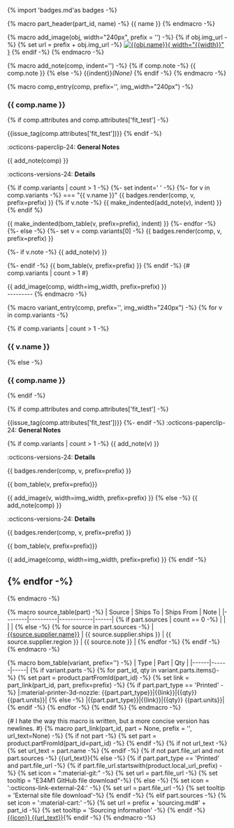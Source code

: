 {% import 'badges.md'as badges -%}

{% macro part_header(part_id, name) -%}
<a name="{{part_id}}"></a> {{ name }}
{% endmacro -%}

{% macro add_image(obj, width="240px", prefix = '') -%}
{% if obj.img_url -%}
    {% set url = prefix + obj.img_url -%}
[![{{obj.name}}]({{url}}){ width="{{width}}" }]({{url}})
{% endif -%}
{% endmacro -%}

{% macro add_note(comp, indent='') -%}
{% if comp.note -%}
{{ comp.note }}
{% else -%}
{{indent}}*(None)*
{% endif -%}
{% endmacro -%}

{% macro comp_entry(comp, prefix='', img_width="240px") -%}
### {{ comp.name }}

<div markdown class="grid">
<div markdown>
{% if comp.attributes and comp.attributes['fit_test'] -%}

{{issue_tag(comp.attributes['fit_test'])}}
{% endif -%}

:octicons-paperclip-24: **General Notes**

{{ add_note(comp) }}

:octicons-versions-24: **Details**

{% if comp.variants | count > 1 -%}
{%- set indent='    ' -%}
{%- for v in comp.variants -%}
=== "{{ v.name }}"
    {{ badges.render(comp, v, prefix=prefix) }}
{% if v.note -%}
{{ make_indented(add_note(v), indent) }}
{% endif %}

{{ make_indented(bom_table(v, prefix=prefix), indent) }}
{%- endfor -%}
{%- else -%}
{%- set v = comp.variants[0] -%}
{{ badges.render(comp, v, prefix=prefix) }}

{%- if v.note -%}
{{ add_note(v) }}

{%- endif -%}
{{ bom_table(v, prefix=prefix) }}
{% endif -%} {# comp.variants | count > 1 #}
</div>
<div markdown>
{{ add_image(comp, width=img_width, prefix=prefix) }}
</div>
</div>
---------
{% endmacro -%}

{% macro variant_entry(comp, prefix='', img_width="240px") -%}
{% for v in comp.variants -%}

{% if comp.variants | count > 1 -%}
### {{ v.name }}
{% else -%}
### {{ comp.name }}
{% endif -%}

<div markdown class="grid">
<div markdown>
{% if comp.attributes and comp.attributes['fit_test'] -%}

{{issue_tag(comp.attributes['fit_test'])}}
{%- endif -%}
:octicons-paperclip-24: **General Notes**

{% if comp.variants | count > 1 -%}
{{ add_note(v) }}

:octicons-versions-24: **Details**

{{ badges.render(comp, v, prefix=prefix) }}

{{ bom_table(v, prefix=prefix)}}
</div>
<div markdown>

{{ add_image(v, width=img_width, prefix=prefix) }}
{% else -%}
{{ add_note(comp) }}

:octicons-versions-24: **Details**

{{ badges.render(comp, v, prefix=prefix) }}

{{ bom_table(v, prefix=prefix)}}
</div>
<div markdown>

{{ add_image(comp, width=img_width, prefix=prefix) }}
{% endif -%}

</div>
</div>

{% endfor -%}
---------
{% endmacro -%}

{% macro source_table(part) -%}
| Source | Ships To | Ships From | Note |
|--------|----------|------------|------|
{% if part.sources | count == 0 -%}
| | | |
{% else -%}
{% for source in part.sources -%}
| [{{source.supplier.name}}]({{source.url}} "{{source.supplier.name}}: {{part.name}}") | {{ source.supplier.ships }} | {{ source.supplier.region }} | {{ source.note }} |
{% endfor -%}
{% endif -%}
{% endmacro -%}

{% macro bom_table(variant, prefix='') -%}
| Type | Part | Qty |
|------|------|-----|
{% if variant.parts -%}
{% for part_id, qty in variant.parts.items()-%}
{% set part = product.partFromId(part_id) -%}
{% set link = part_link(part_id, part, prefix=prefix) -%}
{% if part.part_type == 'Printed' -%}
|:material-printer-3d-nozzle: {{part.part_type}}|{{link}}|{{qty}} {{part.units}}|
{% else -%}
|{{part.part_type}}|{{link}}|{{qty}} {{part.units}}|
{% endif -%}
{% endfor -%}
{% endif %}
{% endmacro -%}

{# I hate the way this macro is written, but a more concise version has newlines. #}
{% macro part_link(part_id, part = None, prefix = '', url_text=None) -%}
{% if not part -%}
{% set part = product.partFromId(part_id=part_id) -%}
{% endif -%}
{% if not url_text -%}
{% set url_text = part.name -%}
{% endif -%}
{% if not part.file_url and not part.sources -%}
{{url_text}}{% else -%}
{% if part.part_type == 'Printed' and part.file_url -%}
{% if part.file_url.startswith(product.local_url_prefix) -%}
{% set icon = ":material-git:" -%}
{% set url = part.file_url -%}
{% set tooltip = "E34M1 GitHub file download"-%}
{% else -%}
{% set icon = ':octicons-link-external-24:' -%}
{% set url = part.file_url -%}
{% set tooltip = 'External site file download'-%}
{% endif -%}
{% elif part.sources -%}
{% set icon = ':material-cart:' -%}
{% set url = prefix + 'sourcing.md#' + part_id -%}
{% set tooltip =  'Sourcing information' -%}
{% endif -%}
[{{icon}} {{url_text}}]({{url}} "{{tooltip}}"){% endif -%}
{% endmacro -%}